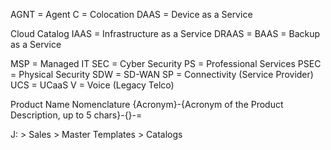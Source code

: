 AGNT = Agent
C = Colocation
DAAS = Device as a Service
 
 Cloud Catalog
	 IAAS = Infrastructure as a Service
	 DRAAS = 
	 BAAS = Backup as a Service

MSP = Managed IT
SEC = Cyber Security
PS = Professional Services
PSEC = Physical Security
SDW = SD-WAN
SP = Connectivity (Service Provider)
UCS = UCaaS
V = Voice (Legacy Telco)


Product Name Nomenclature
{Acronym}-{Acronym of the Product Description, up to 5 chars}-{}-=

J: > Sales > Master Templates > Catalogs